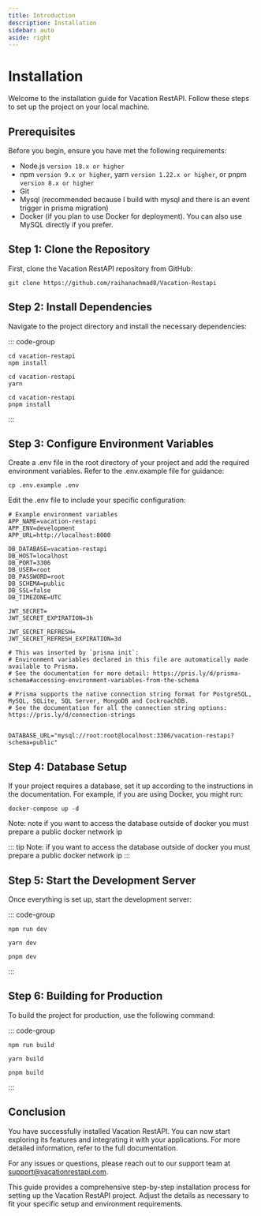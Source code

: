 ```yaml
---
title: Introduction
description: Installation
sidebar: auto
aside: right
---
```


# Installation

Welcome to the installation guide for Vacation RestAPI. Follow these steps to set up the project on your local machine.

## Prerequisites

Before you begin, ensure you have met the following requirements:

- Node.js `version 18.x or higher`
- npm `version 9.x or higher`, yarn `version 1.22.x or higher`, or pnpm `version 8.x or higher`
- Git
- Mysql (recommended because I build with mysql and there is an event trigger in prisma migration)
- Docker (if you plan to use Docker for deployment). You can also use MySQL directly if you prefer.

## Step 1: Clone the Repository

First, clone the Vacation RestAPI repository from GitHub:

```shell
git clone https://github.com/raihanachmad8/Vacation-Restapi
```

## Step 2: Install Dependencies

Navigate to the project directory and install the necessary dependencies:

::: code-group

```shell [npm]
cd vacation-restapi
npm install 
```

```shell [yarn]
cd vacation-restapi
yarn 
```

```shell [pnpm]
cd vacation-restapi
pnpm install
```

:::

## Step 3: Configure Environment Variables

Create a .env file in the root directory of your project and add the required environment variables. Refer to the .env.example file for guidance:

```shell
cp .env.example .env
```

Edit the .env file to include your specific configuration:

```shell
# Example environment variables
APP_NAME=vacation-restapi
APP_ENV=development
APP_URL=http://localhost:8000

DB_DATABASE=vacation-restapi
DB_HOST=localhost
DB_PORT=3306
DB_USER=root
DB_PASSWORD=root
DB_SCHEMA=public
DB_SSL=false
DB_TIMEZONE=UTC

JWT_SECRET=
JWT_SECRET_EXPIRATION=3h

JWT_SECRET_REFRESH=
JWT_SECRET_REFRESH_EXPIRATION=3d

# This was inserted by `prisma init`:
# Environment variables declared in this file are automatically made available to Prisma.
# See the documentation for more detail: https://pris.ly/d/prisma-schema#accessing-environment-variables-from-the-schema

# Prisma supports the native connection string format for PostgreSQL, MySQL, SQLite, SQL Server, MongoDB and CockroachDB.
# See the documentation for all the connection string options: https://pris.ly/d/connection-strings


DATABASE_URL="mysql://root:root@localhost:3306/vacation-restapi?schema=public"
```

## Step 4: Database Setup

If your project requires a database, set it up according to the instructions in the documentation. For example, if you are using Docker, you might run:

```shell
docker-compose up -d
```

Note: note if you want to access the database outside of docker you must prepare a public docker network ip

::: tip
Note: if you want to access the database outside of docker you must prepare a public docker network ip
:::

## Step 5: Start the Development Server

Once everything is set up, start the development server:


::: code-group

```shell [npm]
npm run dev
```

```shell [yarn]
yarn dev
```

```shell [pnpm]
pnpm dev
```

:::

## Step 6: Building for Production

To build the project for production, use the following command:

::: code-group

```shell [npm]
npm run build
```

```shell [yarn]
yarn build
```

```shell [pnpm]
pnpm build
```

:::

## Conclusion

You have successfully installed Vacation RestAPI. You can now start exploring its features and integrating it with your applications. For more detailed information, refer to the full documentation.

For any issues or questions, please reach out to our support team at [support@vacationrestapi.com](mailto:raihanachmad8@gmail.com).

This guide provides a comprehensive step-by-step installation process for setting up the Vacation RestAPI project. Adjust the details as necessary to fit your specific setup and environment requirements.
